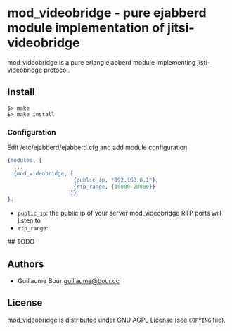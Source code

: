 # mod_videobridge - pure ejabberd module implementation of jitsi-videobridge

mod_videobridge is a pure erlang ejabberd module implementing jisti-videobridge protocol.


## Install

```shell
$> make
$> make install
```

### Configuration

Edit /etc/ejabberd/ejabberd.cfg and add module configuration

```erlang
{modules, [
  ...
  {mod_videobridge, [
                     {public_ip, "192.168.0.1"},
                     {rtp_range, {10000-20000}}
                    ]}
}.
```

- `public_ip`: the public ip of your server mod_videobridge RTP ports will listen to
- `rtp_range`: 

## TODO

## Authors

- Guillaume Bour <guillaume@bour.cc>

## License

mod_videobridge is distributed under GNU AGPL License (see `COPYING` file).
